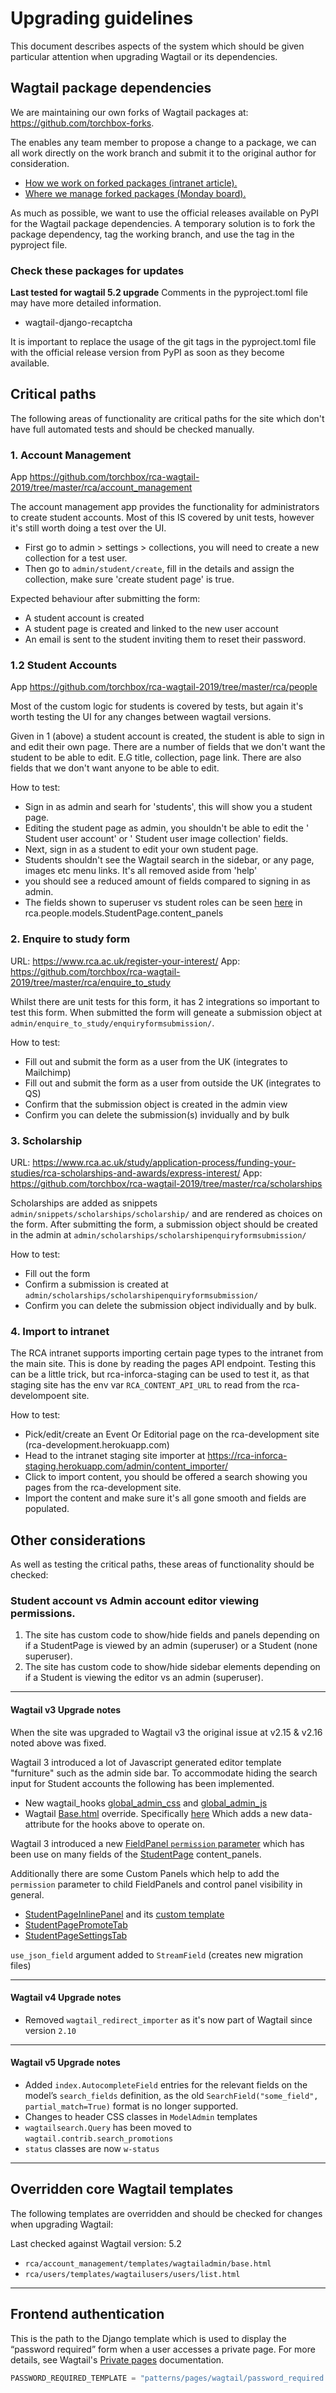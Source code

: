 # Upgrading guidelines

This document describes aspects of the system which should be given particular attention when upgrading Wagtail or its dependencies.

## Wagtail package dependencies

We are maintaining our own forks of Wagtail packages at: <https://github.com/torchbox-forks>.

The enables any team member to propose a change to a package, we can all work directly on the work branch and submit it to the original author for consideration.

- [How we work on forked packages (intranet article).](https://intranet.torchbox.com/torchbox-teams/tech-team/working-with-3rd-party-packages/#forking-repositories)
- [Where we manage forked packages (Monday board).](https://torchbox.monday.com/boards/1124794299)

As much as possible, we want to use the official releases available on PyPI for the Wagtail package dependencies. A temporary solution is to fork the package dependency, tag the working branch, and use the tag in the pyproject file.

### Check these packages for updates

**Last tested for wagtail 5.2 upgrade** Comments in the pyproject.toml file may have more detailed information.

- wagtail-django-recaptcha

It is important to replace the usage of the git tags in the pyproject.toml file with the official release version from PyPI as soon as they become available.

## Critical paths

The following areas of functionality are critical paths for the site which don't have full automated tests and should be checked manually.

### 1. Account Management

App https://github.com/torchbox/rca-wagtail-2019/tree/master/rca/account_management

The account management app provides the functionality for administrators to create student accounts.
Most of this IS covered by unit tests, however it's still worth doing a test over the UI.

- First go to admin > settings > collections, you will need to create a new collection for a test user.
- Then go to `admin/student/create`, fill in the details and assign the collection, make sure 'create student page' is true.

Expected behaviour after submitting the form:

- A student account is created
- A student page is created and linked to the new user account
- An email is sent to the student inviting them to reset their password.

### 1.2 Student Accounts

App https://github.com/torchbox/rca-wagtail-2019/tree/master/rca/people

Most of the custom logic for students is covered by tests, but again it's worth testing the UI for any changes between wagtail versions.

Given in 1 (above) a student account is created, the student is able to sign in and edit their own page. There are a number of fields that we don't want the student to be able to edit. E.G title, collection, page link. There are also fields that we don't want anyone to be able to edit.

How to test:

- Sign in as admin and searh for 'students', this will show you a student page.
- Editing the student page as admin, you shouldn't be able to edit the ' Student user account' or ' Student user image collection' fields.
- Next, sign in as a student to edit your own student page.
- Students shouldn't see the Wagtail search in the sidebar, or any page, images etc menu links. It's all removed aside from 'help'
- you should see a reduced amount of fields compared to signing in as admin.
- The fields shown to superuser vs student roles can be seen [here](https://github.com/torchbox/rca-wagtail-2019/blob/master/rca/people/models.py#L765) in rca.people.models.StudentPage.content_panels

### 2. Enquire to study form

URL: https://www.rca.ac.uk/register-your-interest/
App: https://github.com/torchbox/rca-wagtail-2019/tree/master/rca/enquire_to_study

Whilst there are unit tests for this form, it has 2 integrations so important to test this form.
When submitted the form will geneate a submission object at `admin/enquire_to_study/enquiryformsubmission/`.

How to test:

- Fill out and submit the form as a user from the UK (integrates to Mailchimp)
- Fill out and submit the form as a user from outside the UK (integrates to QS)
- Confirm that the submission object is created in the admin view
- Confirm you can delete the submission(s) invidually and by bulk

### 3. Scholarship

URL: https://www.rca.ac.uk/study/application-process/funding-your-studies/rca-scholarships-and-awards/express-interest/
App: https://github.com/torchbox/rca-wagtail-2019/tree/master/rca/scholarships

Scholarships are added as snippets `admin/snippets/scholarships/scholarship/` and are rendered as choices on the form. After submitting the form, a submission object should be created in the admin at `admin/scholarships/scholarshipenquiryformsubmission/`

How to test:

- Fill out the form
- Confirm a submission is created at `admin/scholarships/scholarshipenquiryformsubmission/`
- Confirm you can delete the submission object individually and by bulk.

### 4. Import to intranet

The RCA intranet supports importing certain page types to the intranet from the main site. This is done by reading the pages API endpoint. Testing this can be a little trick, but rca-inforca-staging can be used to test it, as that staging site has the env var `RCA_CONTENT_API_URL` to read from the rca-develompoent site.

How to test:

- Pick/edit/create an Event Or Editorial page on the rca-development site (rca-development.herokuapp.com)
- Head to the intranet staging site importer at https://rca-inforca-staging.herokuapp.com/admin/content_importer/
- Click to import content, you should be offered a search showing you pages from the rca-development site.
- Import the content and make sure it's all gone smooth and fields are populated.

## Other considerations

As well as testing the critical paths, these areas of functionality should be checked:

### Student account vs Admin account editor viewing permissions.

1. The site has custom code to show/hide fields and panels depending on if a StudentPage is viewed by an admin (superuser) or a Student (none superuser).
2. The site has custom code to show/hide sidebar elements depending on if a Student is viewing the editor vs an admin (superuser).

---

#### Wagtail v3 Upgrade notes

When the site was upgraded to Wagtail v3 the original issue at v2.15 & v2.16 noted above was fixed.

Wagtail 3 introduced a lot of Javascript generated editor template "furniture" such as the admin side bar. To accommodate hiding the search input for Student accounts the following has been implemented.

- New wagtail_hooks [global_admin_css](https://github.com/torchbox/rca-wagtail-2019/blob/7e5bb3c9201d8a7b7fa6e0288d4bee0ba1c79f52/rca/people/wagtail_hooks.py#L21) and [global_admin_js](https://github.com/torchbox/rca-wagtail-2019/blob/7e5bb3c9201d8a7b7fa6e0288d4bee0ba1c79f52/rca/people/wagtail_hooks.py#L13)
- Wagtail [Base.html](https://github.com/torchbox/rca-wagtail-2019/blob/support/wagtail-3.0-upgrade/rca/account_management/templates/wagtailadmin/base.html) override. Specifically [here](https://github.com/torchbox/rca-wagtail-2019/blob/7e5bb3c9201d8a7b7fa6e0288d4bee0ba1c79f52/rca/account_management/templates/wagtailadmin/base.html#L12) Which adds a new data-attribute for the hooks above to operate on.

Wagtail 3 introduced a new [FieldPanel `permission` parameter](https://docs.wagtail.org/en/stable/reference/pages/panels.html#wagtail.admin.panels.FieldPanel.permission) which has been use on many fields of the [StudentPage](https://github.com/torchbox/rca-wagtail-2019/blob/support/wagtail-3.0-upgrade/rca/people/models.py#L777) content_panels.

Additionally there are some Custom Panels which help to add the `permission` parameter to child FieldPanels and control panel visibility in general.

- [StudentPageInlinePanel](https://github.com/torchbox/rca-wagtail-2019/blob/7e5bb3c9201d8a7b7fa6e0288d4bee0ba1c79f52/rca/people/utils.py#L72) and its [custom template](https://github.com/torchbox/rca-wagtail-2019/blob/7e5bb3c9201d8a7b7fa6e0288d4bee0ba1c79f52/rca/people/templates/admin/panels/student_page_inline_panel.html)
- [StudentPagePromoteTab](https://github.com/torchbox/rca-wagtail-2019/blob/7e5bb3c9201d8a7b7fa6e0288d4bee0ba1c79f52/rca/people/utils.py#L86)
- [StudentPageSettingsTab](https://github.com/torchbox/rca-wagtail-2019/blob/7e5bb3c9201d8a7b7fa6e0288d4bee0ba1c79f52/rca/people/utils.py#L107)

`use_json_field` argument added to `StreamField` (creates new migration files)

---

#### Wagtail v4 Upgrade notes

- Removed `wagtail_redirect_importer` as it's now part of Wagtail since version `2.10`

---

#### Wagtail v5 Upgrade notes

- Added `index.AutocompleteField` entries for the relevant fields on the model’s `search_fields` definition, as the old `SearchField("some_field", partial_match=True)` format is no longer supported.
- Changes to header CSS classes in `ModelAdmin` templates
- `wagtailsearch.Query` has been moved to `wagtail.contrib.search_promotions`
- `status` classes are now `w-status`

---

## Overridden core Wagtail templates

The following templates are overridden and should be checked for changes when upgrading Wagtail:

Last checked against Wagtail version: 5.2

- `rca/account_management/templates/wagtailadmin/base.html`
- `rca/users/templates/wagtailusers/users/list.html`

---

## Frontend authentication

This is the path to the Django template which is used to display the “password required” form when a user accesses a private page. For more details, see Wagtail's [Private pages](https://docs.wagtail.org/en/stable/advanced_topics/privacy.html#private-pages) documentation.

```python
PASSWORD_REQUIRED_TEMPLATE = "patterns/pages/wagtail/password_required.html"
```
